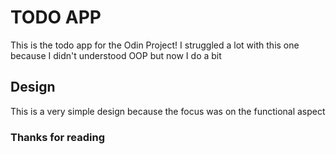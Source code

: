 # TODO APP
This is the todo app for the Odin Project!
I struggled a lot with this one because I didn't understood OOP but now I do a bit

## Design
This is a very simple design because the focus was on the functional aspect

### Thanks for reading 
